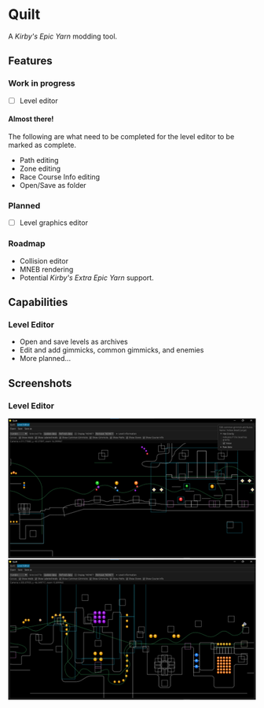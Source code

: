 # Quilt
A <em>Kirby's Epic Yarn</em> modding tool.

## Features
### Work in progress
- [ ] Level editor
#### Almost there!
The following are what need to be completed for the level editor to be marked as complete.
- Path editing
- Zone editing
- Race Course Info editing
- Open/Save as folder

### Planned
- [ ] Level graphics editor
### Roadmap
- Collision editor
- MNEB rendering
- Potential <em>Kirby's Extra Epic Yarn</em> support.


## Capabilities
### Level Editor
- Open and save levels as archives
- Edit and add gimmicks, common gimmicks, and enemies
- More planned...
## Screenshots
### Level Editor
![le_preview_1](assets/screenshots/LE_SS_1.png)
![le_preview_2](assets/screenshots/LE_SS_2.png)
